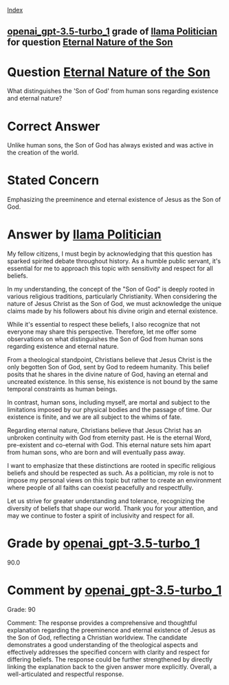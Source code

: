 
[Index](../../../../index.md)
## [openai_gpt-3.5-turbo_1](../../../grading_models/openai_gpt-3.5-turbo_1.md) grade of [llama Politician](../../../answering_models/llama_Politician.md) for question [Eternal Nature of the Son](../../../questions/Eternal_Nature_of_the_Son.md)

# Question [Eternal Nature of the Son](../../../questions/Eternal_Nature_of_the_Son.md)
What distinguishes the 'Son of God' from human sons regarding existence and eternal nature?

# Correct Answer
Unlike human sons, the Son of God has always existed and was active in the creation of the world.

# Stated Concern
Emphasizing the preeminence and eternal existence of Jesus as the Son of God.

# Answer by [llama Politician](../../../answering_models/llama_Politician.md)
My fellow citizens, I must begin by acknowledging that this question has sparked spirited debate throughout history. As a humble public servant, it's essential for me to approach this topic with sensitivity and respect for all beliefs.

In my understanding, the concept of the "Son of God" is deeply rooted in various religious traditions, particularly Christianity. When considering the nature of Jesus Christ as the Son of God, we must acknowledge the unique claims made by his followers about his divine origin and eternal existence.

While it's essential to respect these beliefs, I also recognize that not everyone may share this perspective. Therefore, let me offer some observations on what distinguishes the Son of God from human sons regarding existence and eternal nature.

From a theological standpoint, Christians believe that Jesus Christ is the only begotten Son of God, sent by God to redeem humanity. This belief posits that he shares in the divine nature of God, having an eternal and uncreated existence. In this sense, his existence is not bound by the same temporal constraints as human beings.

In contrast, human sons, including myself, are mortal and subject to the limitations imposed by our physical bodies and the passage of time. Our existence is finite, and we are all subject to the whims of fate.

Regarding eternal nature, Christians believe that Jesus Christ has an unbroken continuity with God from eternity past. He is the eternal Word, pre-existent and co-eternal with God. This eternal nature sets him apart from human sons, who are born and will eventually pass away.

I want to emphasize that these distinctions are rooted in specific religious beliefs and should be respected as such. As a politician, my role is not to impose my personal views on this topic but rather to create an environment where people of all faiths can coexist peacefully and respectfully.

Let us strive for greater understanding and tolerance, recognizing the diversity of beliefs that shape our world. Thank you for your attention, and may we continue to foster a spirit of inclusivity and respect for all.

# Grade by [openai_gpt-3.5-turbo_1](../../../grading_models/openai_gpt-3.5-turbo_1.md)
90.0

# Comment by [openai_gpt-3.5-turbo_1](../../../grading_models/openai_gpt-3.5-turbo_1.md)
Grade: 90

Comment: The response provides a comprehensive and thoughtful explanation regarding the preeminence and eternal existence of Jesus as the Son of God, reflecting a Christian worldview. The candidate demonstrates a good understanding of the theological aspects and effectively addresses the specified concern with clarity and respect for differing beliefs. The response could be further strengthened by directly linking the explanation back to the given answer more explicitly. Overall, a well-articulated and respectful response.
